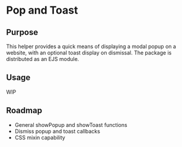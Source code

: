 # Pop and Toast

## Purpose

This helper provides a quick means of displaying a modal popup on a website, with an optional toast display on dismissal. The package is distributed as an EJS module.

## Usage

WIP

## Roadmap

- General showPopup and showToast functions
- Dismiss popup and toast callbacks
- CSS mixin capability
